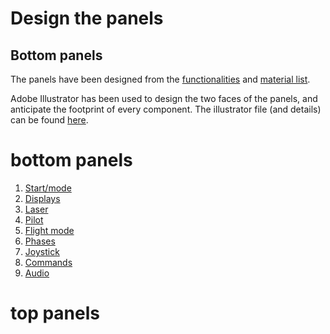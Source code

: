 # Design the panels

## Bottom panels

The panels have been designed from the [functionalities](functionalities.md) and [material list](bom.md).

Adobe Illustrator has been used to design the two faces of the panels, and anticipate the footprint of every component.
The illustrator file (and details) can be found [here](illustrator.md).


# bottom panels

1. [Start/mode](1-start/1.md)
2. [Displays](2-displays/2.md)
3. [Laser](3-laser/3.md)
4. [Pilot](4-pilot/4.md)
5. [Flight mode](5-flight/5.md)
6. [Phases](6-phases/6.md)
7. [Joystick](7-joystick/7.md)
8. [Commands](8-commands/8.md)
9. [Audio](9-audio/9.md)


# top panels